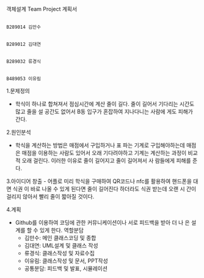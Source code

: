 객체설계 Team Project 계획서

                                                                                                                  B289014 김만수

                                                                                                                  B289012 김대연

                                                                                                                  B289032 류경식

                                                                                                                  B489053 이유림


1.문제정의
   - 학식이 하나로 합쳐져서 점심시간에 계산 줄이 길다. 줄이 길어서 기다리는        시간도 많고 줄을 설 공간도 없어서 B동 입구가 혼잡하여 지나다니는 사람에       게도 피해가 간다.

2.원인분석
   - 학식을 계산하는 방법은 매점에서 구입하거나 표 파는 기계로 구입해야하는데       매점은 매점을 이용하는 사람도 있어서 오래 기다려야하고 기계는 계산하는        과정이 비교적 오래 걸린다. 이러한 이유로 줄이 길어지고 줄이 길어져서 사       람들에게 피해를 준다.

3.아이디어 창출
    - 어플로 미리 학식을 구매하여 QR코드나 nfc를 활용하여 핸드폰을 대면 식권        이 바로 나올 수 있게 된다면 줄이 길어진다 하더라도 식권 받는데 오랜 시        간이 걸리지 않아서 빨리 줄이 짧아질 것이다.

4.계획
   - Github를 이용하여 코딩에 관한 커뮤니케이션이나 서로 피드백을 받아 더 나       은 설계를 할 수 있게 한다.
     역할분담
       - 김만수: 메인 클래스코딩 및 종합
       - 김대연: UML설계 및 클래스 작성
       - 류경식: 클래스작성 및 자료수집
       - 이유림: 클래스작성 및 문서, PPT작성
       - 공통분담: 피드백 및 발표, 시뮬레이션
